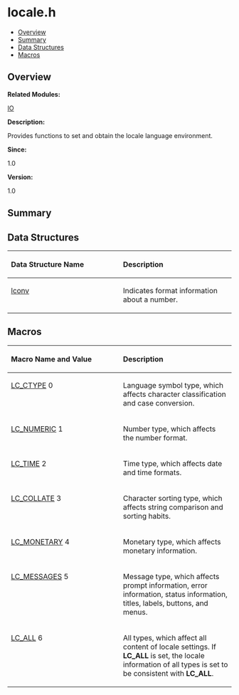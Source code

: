 # locale.h<a name="ZH-CN_TOPIC_0000001055387984"></a>

-   [Overview](#section622754302165628)
-   [Summary](#section1727967508165628)
-   [Data Structures](#nested-classes)
-   [Macros](#define-members)

## **Overview**<a name="section622754302165628"></a>

**Related Modules:**

[IO](IO.md)

**Description:**

Provides functions to set and obtain the locale language environment. 

**Since:**

1.0

**Version:**

1.0

## **Summary**<a name="section1727967508165628"></a>

## Data Structures<a name="nested-classes"></a>

<a name="table1970468386165628"></a>
<table><thead align="left"><tr id="row1338253294165628"><th class="cellrowborder" valign="top" width="50%" id="mcps1.1.3.1.1"><p id="p1557119661165628"><a name="p1557119661165628"></a><a name="p1557119661165628"></a>Data Structure Name</p>
</th>
<th class="cellrowborder" valign="top" width="50%" id="mcps1.1.3.1.2"><p id="p1393230335165628"><a name="p1393230335165628"></a><a name="p1393230335165628"></a>Description</p>
</th>
</tr>
</thead>
<tbody><tr id="row1010076622165628"><td class="cellrowborder" valign="top" width="50%" headers="mcps1.1.3.1.1 "><p id="p1576987523165628"><a name="p1576987523165628"></a><a name="p1576987523165628"></a><a href="lconv.md">lconv</a></p>
</td>
<td class="cellrowborder" valign="top" width="50%" headers="mcps1.1.3.1.2 "><p id="p1372444350165628"><a name="p1372444350165628"></a><a name="p1372444350165628"></a>Indicates format information about a number. </p>
</td>
</tr>
</tbody>
</table>

## Macros<a name="define-members"></a>

<a name="table713882229165628"></a>
<table><thead align="left"><tr id="row530167195165628"><th class="cellrowborder" valign="top" width="50%" id="mcps1.1.3.1.1"><p id="p332954361165628"><a name="p332954361165628"></a><a name="p332954361165628"></a>Macro Name and Value</p>
</th>
<th class="cellrowborder" valign="top" width="50%" id="mcps1.1.3.1.2"><p id="p713915657165628"><a name="p713915657165628"></a><a name="p713915657165628"></a>Description</p>
</th>
</tr>
</thead>
<tbody><tr id="row310711222165628"><td class="cellrowborder" valign="top" width="50%" headers="mcps1.1.3.1.1 "><p id="p1068985568165628"><a name="p1068985568165628"></a><a name="p1068985568165628"></a><a href="IO.md#ga07c66689961056725d7f50231d740ba9">LC_CTYPE</a>   0</p>
</td>
<td class="cellrowborder" valign="top" width="50%" headers="mcps1.1.3.1.2 "><p id="p606131354165628"><a name="p606131354165628"></a><a name="p606131354165628"></a>Language symbol type, which affects character classification and case conversion. </p>
</td>
</tr>
<tr id="row1218662258165628"><td class="cellrowborder" valign="top" width="50%" headers="mcps1.1.3.1.1 "><p id="p447347480165628"><a name="p447347480165628"></a><a name="p447347480165628"></a><a href="IO.md#ga158abb82c565096465ade138c98970d0">LC_NUMERIC</a>   1</p>
</td>
<td class="cellrowborder" valign="top" width="50%" headers="mcps1.1.3.1.2 "><p id="p81807616165628"><a name="p81807616165628"></a><a name="p81807616165628"></a>Number type, which affects the number format. </p>
</td>
</tr>
<tr id="row109301173165628"><td class="cellrowborder" valign="top" width="50%" headers="mcps1.1.3.1.1 "><p id="p1380338050165628"><a name="p1380338050165628"></a><a name="p1380338050165628"></a><a href="IO.md#gaa652c62b53b6bf728d592bfbdc7d5852">LC_TIME</a>   2</p>
</td>
<td class="cellrowborder" valign="top" width="50%" headers="mcps1.1.3.1.2 "><p id="p1746477329165628"><a name="p1746477329165628"></a><a name="p1746477329165628"></a>Time type, which affects date and time formats. </p>
</td>
</tr>
<tr id="row644333405165628"><td class="cellrowborder" valign="top" width="50%" headers="mcps1.1.3.1.1 "><p id="p1461512589165628"><a name="p1461512589165628"></a><a name="p1461512589165628"></a><a href="IO.md#gaab9cf7b1a206fb75e5884934c8d676db">LC_COLLATE</a>   3</p>
</td>
<td class="cellrowborder" valign="top" width="50%" headers="mcps1.1.3.1.2 "><p id="p991703434165628"><a name="p991703434165628"></a><a name="p991703434165628"></a>Character sorting type, which affects string comparison and sorting habits. </p>
</td>
</tr>
<tr id="row328181962165628"><td class="cellrowborder" valign="top" width="50%" headers="mcps1.1.3.1.1 "><p id="p2080455833165628"><a name="p2080455833165628"></a><a name="p2080455833165628"></a><a href="IO.md#ga6d033a83772ef6e6c10dbf13a6a58fb7">LC_MONETARY</a>   4</p>
</td>
<td class="cellrowborder" valign="top" width="50%" headers="mcps1.1.3.1.2 "><p id="p416355514165628"><a name="p416355514165628"></a><a name="p416355514165628"></a>Monetary type, which affects monetary information. </p>
</td>
</tr>
<tr id="row282645018165628"><td class="cellrowborder" valign="top" width="50%" headers="mcps1.1.3.1.1 "><p id="p2105787320165628"><a name="p2105787320165628"></a><a name="p2105787320165628"></a><a href="IO.md#ga7195d6f0a8d1b9d164a3988a1b8249e8">LC_MESSAGES</a>   5</p>
</td>
<td class="cellrowborder" valign="top" width="50%" headers="mcps1.1.3.1.2 "><p id="p1150529830165628"><a name="p1150529830165628"></a><a name="p1150529830165628"></a>Message type, which affects prompt information, error information, status information, titles, labels, buttons, and menus. </p>
</td>
</tr>
<tr id="row133018850165628"><td class="cellrowborder" valign="top" width="50%" headers="mcps1.1.3.1.1 "><p id="p1789123842165628"><a name="p1789123842165628"></a><a name="p1789123842165628"></a><a href="IO.md#ga9cc5213b5dca4f8e48e64586ee444c33">LC_ALL</a>   6</p>
</td>
<td class="cellrowborder" valign="top" width="50%" headers="mcps1.1.3.1.2 "><p id="p1184094435165628"><a name="p1184094435165628"></a><a name="p1184094435165628"></a>All types, which affect all content of locale settings. If <strong id="b1285579497165628"><a name="b1285579497165628"></a><a name="b1285579497165628"></a>LC_ALL</strong> is set, the locale information of all types is set to be consistent with <strong id="b280688041165628"><a name="b280688041165628"></a><a name="b280688041165628"></a>LC_ALL</strong>. </p>
</td>
</tr>
</tbody>
</table>

